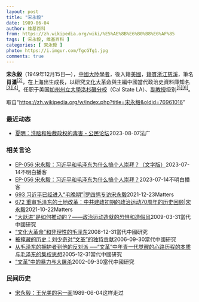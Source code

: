 ```yaml
---
layout: post
title: "宋永毅"
date: 1989-06-04
author: 维基百科
from: https://zh.wikipedia.org/wiki/%E5%AE%8B%E6%B0%B8%E6%AF%85
tags: [ 宋永毅, 维基百科 ]
categories: [ 宋永毅 ]
photo: https://i.imgur.com/TgcGTg1.jpg
comments: true
---
```

<div class="mw-parser-output">
<p><b>宋永毅</b>（1949年12月15日<span class="useeditintro" title="Template:BLP editintro">—</span>），<a href="/wiki/%E4%B8%AD%E5%9C%8B%E5%A4%A7%E9%99%B8" class="mw-redirect" title="中國大陸">中國大陸</a><a href="/wiki/%E5%AD%A6%E8%80%85" class="mw-redirect" title="学者">學者</a>，後入籍<a href="/wiki/%E7%BE%8E%E5%9C%8B" class="mw-redirect" title="美國">美國</a>，<a href="/wiki/%E7%B1%8D%E8%B2%AB" class="mw-redirect" title="籍貫">籍貫</a><a href="/wiki/%E6%B5%99%E6%B1%9F" class="mw-redirect" title="浙江">浙江</a><a href="/wiki/%E6%85%88%E6%BA%AA" class="mw-redirect" title="慈溪">慈溪</a>，筆名<b>肖瀟</b><sup id="cite_ref-2" class="reference"><a href="#cite_note-2">[2]</a></sup>，在<a href="/wiki/%E4%B8%8A%E6%B5%B7" class="mw-redirect" title="上海">上海</a>出生成長，以研究<a href="/wiki/%E6%96%87%E5%8C%96%E5%A4%A7%E9%9D%A9%E5%91%BD" title="文化大革命">文化大革命</a>與主編中國當代政治史資料庫知名<sup id="cite_ref-Schackner_3-0" class="reference"><a href="#cite_note-Schackner-3">[3]</a></sup><sup id="cite_ref-:5_4-0" class="reference"><a href="#cite_note-:5-4">[4]</a></sup>。任职于美国<a href="/wiki/%E5%8A%A0%E5%B7%9E%E5%B7%9E%E7%AB%8B%E5%A4%A7%E5%AD%B8%E6%B4%9B%E6%9D%89%E7%A3%AF%E5%88%86%E6%A0%A1" title="加州州立大學洛杉磯分校">加州州立大學洛杉磯分校</a>（Cal State LA）、<a href="/wiki/%E5%89%AF%E6%95%99%E6%8E%88" class="mw-redirect" title="副教授">副教授</a>级别<sup id="cite_ref-:12_5-0" class="reference"><a href="#cite_note-:12-5">[5]</a></sup><sup id="cite_ref-6" class="reference"><a href="#cite_note-6">[6]</a></sup>。
</p>
</div><!--esi <esi:include src="/esitest-fa8a495983347898/content" /> --><noscript><img src="//zh.wikipedia.org/wiki/Special:CentralAutoLogin/start?type=1x1" alt="" title="" width="1" height="1" style="border: none; position: absolute;"></noscript>
<div class="printfooter" data-nosnippet="">取自“<a dir="ltr" href="https://zh.wikipedia.org/w/index.php?title=宋永毅&amp;oldid=76961016">https://zh.wikipedia.org/w/index.php?title=宋永毅&amp;oldid=76961016</a>”</div><div id="recent-news"><h3>最近动态</h3><ul><li><a href="https://nodebe4.github.io/waimei/2023-08-07/%E5%A4%8F%E6%98%8E-%E6%B4%97%E8%84%91%E5%92%8C%E7%8B%AC%E8%A3%81%E6%94%BF%E6%9D%83%E7%9A%84%E6%AF%92%E5%AE%B3-%E5%85%AC%E6%B0%91%E8%AE%BA%E5%9D%9B" title="夏明：洗脑和独裁政权的毒害 - 公民论坛—— 07/08/2023 - 16:16 纽约市立大学研究生中心政治学教授夏明与美国加州州立大学洛杉矶分校荣退教授宋永毅主导编写的《洗脑：毛泽东和后毛时...">夏明：洗脑和独裁政权的毒害 - 公民论坛</a><time>2023-08-07</time><a class="tag">法广</a></li>
</ul></div><div id="open-opinion"><h3>相关言论</h3><ul><li><a href="https://nodebe4.github.io/opinion/2023-07-14/EP-056-%E5%AE%8B%E6%B0%B8%E6%AF%85-%E4%B9%A0%E8%BF%91%E5%B9%B3%E5%92%8C%E6%AF%9B%E6%B3%BD%E4%B8%9C%E4%B8%BA%E4%BB%80%E4%B9%88%E6%90%9E%E4%B8%AA%E4%BA%BA%E5%B4%87%E6%8B%9C-%E6%96%87%E5%AD%97%E7%89%88/" title="不明白播客">EP-056 宋永毅：习近平和毛泽东为什么搞个人崇拜？（文字版）</a><time>2023-07-14</time><a class="tag">不明白播客</a></li>
<li><a href="https://nodebe4.github.io/opinion/2023-07-14/EP-056-%E5%AE%8B%E6%B0%B8%E6%AF%85-%E4%B9%A0%E8%BF%91%E5%B9%B3%E5%92%8C%E6%AF%9B%E6%B3%BD%E4%B8%9C%E4%B8%BA%E4%BB%80%E4%B9%88%E6%90%9E%E4%B8%AA%E4%BA%BA%E5%B4%87%E6%8B%9C/" title="不明白播客">EP-056 宋永毅：习近平和毛泽东为什么搞个人崇拜？</a><time>2023-07-14</time><a class="tag">不明白播客</a></li>
<li><a href="https://nodebe4.github.io/opinion/2021-12-23/693-%E4%B9%A0%E8%BF%91%E5%B9%B3%E5%B7%B2%E7%BB%8F%E8%BF%9B%E5%85%A5-%E6%AF%9B%E6%99%9A%E6%9C%9F-%E7%BD%97%E5%9B%9B%E9%B8%B0%E4%B8%93%E8%AE%BF%E5%AE%8B%E6%B0%B8%E6%AF%85/" title="野兽爱智慧">693 习近平已经进入“毛晚期”|罗四鸰专访宋永毅</a><time>2021-12-23</time><a class="tag">Matters</a></li>
<li><a href="https://nodebe4.github.io/opinion/2021-10-22/672-%E9%87%8D%E5%AE%A1%E6%AF%9B%E6%B3%BD%E4%B8%9C%E7%9A%84%E5%9C%9F%E5%9C%B0%E6%94%B9%E9%9D%A9-%E4%B8%AD%E5%85%B1%E5%BB%BA%E6%94%BF%E5%88%9D%E6%9C%9F%E7%9A%84%E6%94%BF%E6%B2%BB%E8%BF%90%E5%8A%A870%E5%91%A8%E5%B9%B4%E7%9A%84%E5%8E%86%E5%8F%B2%E5%9B%9E%E9%A1%BE-%E5%AE%8B%E6%B0%B8%E6%AF%85/" title="野兽爱智慧">672 重审毛泽东的土地改革：中共建政初期的政治运动70周年的历史回顾|宋永毅</a><time>2021-10-22</time><a class="tag">Matters</a></li>
<li><a href="https://nodebe4.github.io/opinion/2009-03-31/%E5%A4%A7%E8%B7%83%E8%BF%9B-%E6%98%AF%E5%A6%82%E4%BD%95%E6%8E%A8%E5%8A%A8%E7%9A%84-%E6%94%BF%E6%B2%BB%E8%BF%90%E5%8A%A8%E9%80%A0%E5%B0%B1%E7%9A%84%E6%81%90%E6%83%A7%E5%92%8C%E9%80%A0%E5%81%87%E9%A3%8E/" title="宋永毅">“大跃进”是如何推动的？——政治运动造就的恐惧和造假风</a><time>2009-03-31</time><a class="tag">當代中國研究</a></li>
<li><a href="https://nodebe4.github.io/opinion/2008-12-31/%E6%96%87%E5%8C%96%E5%A4%A7%E9%9D%A9%E5%91%BD-%E5%92%8C%E9%9D%9E%E7%90%86%E6%80%A7%E7%9A%84%E6%AF%9B%E6%B3%BD%E4%B8%9C/" title="宋永毅">“文化大革命”和非理性的毛泽东</a><time>2008-12-31</time><a class="tag">當代中國研究</a></li>
<li><a href="https://nodebe4.github.io/opinion/2006-09-30/%E8%A2%AB%E6%8E%A9%E8%97%8F%E7%9A%84%E5%8E%86%E5%8F%B2-%E5%88%98%E5%B0%91%E5%A5%87%E5%AF%B9-%E6%96%87%E9%9D%A9-%E7%9A%84%E7%8B%AC%E7%89%B9%E8%B4%A1%E7%8C%AE/" title="宋永毅">被掩藏的历史：刘少奇对“文革”的独特贡献</a><time>2006-09-30</time><a class="tag">當代中國研究</a></li>
<li><a href="https://nodebe4.github.io/opinion/2005-12-31/%E4%BB%8E%E6%AF%9B%E6%B3%BD%E4%B8%9C%E7%9A%84%E6%8B%A5%E6%8A%A4%E8%80%85%E5%88%B0%E4%BB%96%E7%9A%84%E5%8F%8D%E5%AF%B9%E6%B4%BE-%E6%96%87%E9%9D%A9-%E4%B8%AD%E5%B9%B4%E9%9D%92%E4%B8%80%E4%BB%A3%E8%A7%89%E9%86%92%E7%9A%84%E5%BF%83%E8%B7%AF%E5%8E%86%E7%A8%8B%E7%9A%84%E6%9C%AC%E8%B4%A8%E4%B8%8E%E6%AF%9B%E6%B3%BD%E4%B8%9C%E7%9A%84%E9%9B%86%E6%9D%83%E6%80%9D%E6%83%B3/" title="宋永毅">从毛泽东的拥护者到他的反对派 ──“文革”中年青一代觉醒的心路历程的本质与毛泽东的集权思想</a><time>2005-12-31</time><a class="tag">當代中國研究</a></li>
<li><a href="https://nodebe4.github.io/opinion/2002-09-30/%E6%96%87%E9%9D%A9-%E4%B8%AD%E7%9A%84%E6%9A%B4%E5%8A%9B%E4%B8%8E%E5%A4%A7%E5%B1%A0%E6%9D%80/" title="宋永毅">“文革”中的暴力与大屠杀</a><time>2002-09-30</time><a class="tag">當代中國研究</a></li>
</ul></div><div id="mjls-record"><h3>民间历史</h3><ul><li><a href="https://nodebe4.github.io/mjlsh/1989-06-04/%E5%AE%8B%E6%B0%B8%E6%AF%85-%E7%8E%8B%E5%85%89%E7%BE%8E%E7%9A%84%E5%8F%A6%E4%B8%80%E9%9D%A2/" title="宋永毅">宋永毅：王光美的另一面</a><time>1989-06-04</time><a class="tag">这样走过</a></li>
</ul></div>